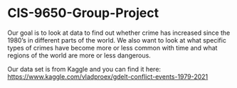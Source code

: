 # CIS-9650-Group-Project

Our goal is to look at data to find out whether crime has increased since the 1980’s in different parts of the world. We also want to look at what specific types of crimes have become more or less common with time and what regions of the world are more or less dangerous.

Our data set is from Kaggle and you can find it here:
https://www.kaggle.com/vladproex/gdelt-conflict-events-1979-2021

